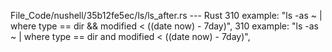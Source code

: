 File_Code/nushell/35b12fe5ec/ls/ls_after.rs --- Rust
310                 example: "ls -as ~ | where type == dir && modified < ((date now) - 7day)",                                                               310                 example: "ls -as ~ | where type == dir and modified < ((date now) - 7day)",

